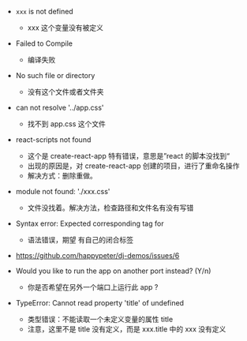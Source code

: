 - `xxx` is not defined
  - xxx 这个变量没有被定义
- Failed to Compile
  - 编译失败
- No such file or directory
  - 没有这个文件或者文件夹
- can not resolve '../app.css'
  - 找不到 app.css 这个文件
- react-scripts not found
  - 这个是 create-react-app 特有错误，意思是”react 的脚本没找到“
  - 出现的原因是，对 create-react-app 创建的项目，进行了重命名操作
  - 解决方式：删除重做。
- module not found: './xxx.css'
  - 文件没找着。解决方法，检查路径和文件名有没有写错
- Syntax error: Expected corresponding tag for <Logo>
  - 语法错误，期望 <Logo> 有自己的闭合标签
- https://github.com/happypeter/dj-demos/issues/6

- Would you like to run the app on another port instead? (Y/n)
  - 你是否希望在另外一个端口上运行此 app ?

- TypeError: Cannot read property 'title' of undefined
  - 类型错误：不能读取一个未定义变量的属性 title
  - 注意，这里不是 title 没有定义，而是 xxx.title 中的 xxx 没有定义
